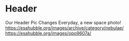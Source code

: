 # Header
Our Header Pic Changes Everyday, a new space photo!  https://esahubble.org/images/archive/category/nebulae/ https://esahubble.org/images/opo9607a/
